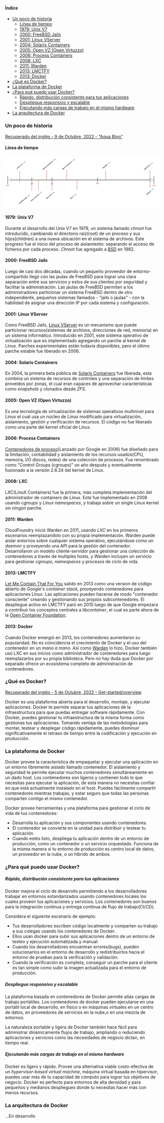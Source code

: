 #### Índice
- [Un poco de historia](#un-poco-de-historia)
  - [Línea de tiempo](#línea-de-tiempo)
  - [1979: Unix V7](#1979-unix-v7)
  - [2000: FreeBSD Jails](#2000-freebsd-jails)
  - [2001: Linux VServer](#2001-linux-vserver)
  - [2004: Solaris Containers](#2004-solaris-containers)
  - [2005: Open VZ (Open Virtuzzo)](#2005-open-vz-open-virtuzzo)
  - [2006: Process Containers](#2006-process-containers)
  - [2008: LXC](#2008-lxc)
  - [2011: Warden](#2011-warden)
  - [2013: LMCTFY](#2013-lmctfy)
  - [2013: Docker](#2013-docker)
- [¿Qué es Docker?](#qué-es-docker)
- [La plataforma de Docker](#la-plataforma-de-docker)
- [¿Para qué puedo usar Docker?](#para-qué-puedo-usar-docker)
    - [Rápido, distribución consistente para tus aplicaciones](#rápido-distribución-consistente-para-tus-aplicaciones)
    - [Despliegue responsivo y escalable](#despliegue-responsivo-y-escalable)
    - [Ejecutando más cargas de trabajo en el mismo hardware](#ejecutando-más-cargas-de-trabajo-en-el-mismo-hardware)
- [La arquitectura de Docker](#la-arquitectura-de-docker)

### Un poco de historia
[Recuperado del inglés - 9 de Octubre, 2022 - "Aqua Blog"](https://blog.aquasec.com/a-brief-history-of-containers-from-1970s-chroot-to-docker-2016)

#### Línea de tiempo
![linea de tiempo](./img/timeline.drawio.png)

#### 1979: Unix V7
Durante el desarrollo del Unix V7 en 1979, un sistema llamado *chroot* fue introducido, cambiando el directorio raíz(root) de un proceso y sus hijos(children) a una nueva ubicación en el sistema de archivos. Este progreso fue el inicio del proceso de aislamiento: separando el acceso de ficheros por cada proceso. *Chroot* fue agregado a [BSD](https://en.wikipedia.org/wiki/Berkeley_Software_Distribution) en 1982.

#### 2000: FreeBSD Jails
Luego de casi dos décadas, cuando un pequeño proveedor de entorno-compartido llegó con las jaulas de FreeBSD para lograr una clara separación entre sus servicios y estos de sus clientes por seguridad y facilitar la administración. Las jaulas de FreeBSD permiten a los administradores particionar un sistema FreeBSD dentro de otro independiente, pequeños sistemas llamados - "jails o jaulas" - con la habilidad de asignar una dirección IP por cada sistema y configuración.

#### 2001: Linux VServer
Como FreeBSD Jails, [Linux VServer](https://en.wikipedia.org/wiki/Linux-VServer) es un mecanismo que puede particionar recursos(sistemas de archivos, direcciones de red, memoria) en un sistema informático. Introducido en 2001, este sistema operativo de virtualización que es implementado agregando un parche al kernel de Linux. Parches experimentales están todavía disponibles, pero el último parche estable fue liberado en 2006.

#### 2004: Solaris Containers
En 2004, la primera beta pública de [Solaris Containers](https://en.wikipedia.org/wiki/Solaris_Containers) fue liberada, esta combina un sistema de recursos de controles y una separación de límites proveídos por zonas, el cual eran capaces de aprovechar características como *snapshots* y clonados desde *ZFS*.

#### 2005: Open VZ (Open Virtuzzo)
Es una tecnología de virtualización de sistemas operativos multinivel para Linux el cual usa un núcleo de Linux modificado para virtualización, aislamiento, gestión y verificación de recursos. El código no fue liberado como una parte del kernel oficial de Linux.

#### 2006: Process Containers
[Contenedores de proceso](https://en.wikipedia.org/wiki/Cgroups)(Lanzado por Google en 2006) fue diseñado para la limitación, contabilidad y aislamiento de los recursos usados(CPU, memoria, I/O discos, redes) de una colección de procesos. Fue renombrado como "Control Groups (cgroups)" un año después y eventualmente fusionado a la versión 2.6.24 del kernel de Linux.

#### 2008: LXC
LXC(LinuX Containers) fue la primera, más completa implementación del administrador de containers de Linux. Este fue implementado en 2008 usando *cgroups* y *Linux namespaces*, y trabaja sobre un single Linux kernel sin ningún parche.

#### 2011: Warden
CloudFoundry inició Warden en 2011, usando *LXC* en los primeros escenarios reemplazandolo con su propia implementación. Warden puede aislar entornos sobre cualquier sistema operativo, ejecutándose como un *daemon* y proveyendo una API para la gestión del contenedor. Desarrollaron un modelo cliente-servidor para gestionar una colección de contenedores a través de multiples hosts, y Warden incluyen un servicio para gestionar *cgroups*, *namespaces* y procesos de ciclo de vida.

#### 2013: LMCTFY
[Let Me Contain That For You](https://github.com/google/lmctfy) salido en 2013 como una version de código abierto de *Google's container stack*, proveyendo contenedores para aplicaciones Linux. Las aplicaciones pueden hacerse de modo "contenedor consciente" creando y gestionando sus propios subcontenedores. El despliegue activo en LMCTFY paró en 2015 luego de que Google empezara a contribuir los conceptos centrales a *libcontainer*, el cual es parte ahora de la [Open Container Foundation](https://github.com/opencontainers/runc/tree/main/libcontainer).

#### 2013: Docker
Cuando Docker emergió en 2013, los contenedores aumentaron su popularidad. No es coincidencia el crecimiento de Docker y el uso del contenedor en un *mano a mano*.
Así como [Warden](#2011-warden) lo hizo, Docker también usó LXC en sus inicios como administrador de contenedores para luego reemplazarlos por su propia biblioteca. Pero no hay duda que Docker por separado ofrece un ecosistema completo de administración de contenedores.

### ¿Qué es Docker?

[Recuperado del inglés - 5 de Octubre, 2022 - Get-started/overview](https://docs.docker.com/get-started/overview/)

Docker es una plataforma abierta para el desarrollo, montaje, y ejecutar aplicaciones. Docker te permite separar tus aplicaciones de la infraestructura para que puedas entregar software rápidamente. Con Docker, puedes gestionar tu infraestructura de la misma forma como gestionas tus aplicaciones. Tomando ventaja de las metodologías para montar, testear y desplegar código rápidamente, puedes disminuir significativamente el retraso de tiempo entre la codificación y ejecución en producción.

### La plataforma de Docker
Docker provee la característica de empaquetar y ejecutar una aplicación en un entorno libremente aislado llamado contenedor. El aislamiento y seguridad te permite ejecutar muchos contenedores simultáneamente en un dado host. Los contenedores son ligeros y contienen todo lo que necesitas para ejecutar la aplicación, de esta manera no necesitas confiar en que está actualmente instalado en el host. Puedes fácilmente compartir contenedores mientras trabajas, y estar seguro que todas las personas comparten contigo el mismo contenedor.

Docker provee herramientas y una plataforma para gestionar el ciclo de vida de tus contenedores:

- Desarrolla tu aplicación y sus componentes usando contenedores.
- El contenedor se convierte en la unidad para distribuir y testear tu aplicación.
- Cuando estés listo, despliega tu aplicación dentro de un entorno de producción, como un contenedor o un servicio orquestado. Funciona de la misma manera si tu entorno de producción es centro local de datos, un proveedor en la nube, o un híbrido de ambos.

### ¿Para qué puedo usar Docker?
##### Rápido, distribución consistente para tus aplicaciones
Docker mejora el ciclo de desarrollo permitiendo a los desarrolladores trabajar en entornos estandarizados usando contenedores locales los cuales proveen tus aplicaciones y servicios. Los contenedores son buenos para la integración continua y entrega continua de flujo de trabajo(CI/CD).

Considera el siguiente escenario de ejemplo:
- Tus desarrolladores escriben código localmente y comparten su trabajo a sus colegas usando los contenedores de Docker.
- Ellos usan docker para subir sus aplicaciones dentro de un entorno de testeo y ejecución automatizada y manual.
- Cuando los desarrolladores encuentran errores(bugs), pueden solucionarlos en el entorno de desarrollo y redistribuirlos hacia el entorno de pruebas para la verificación y validación.
- Cuando la verificación es completa, conseguir un parche para el cliente es tan simple como subir la imagen actualizada para el entorno de producción.

##### Despliegue responsivo y escalable
La plataforma basada en contenedores de Docker permite altas cargas de trabajo portátiles. Los contenedores de docker pueden ejecutarse en una portátil local de desarrollo, en físico o en máquinas virtuales en un centro de datos, en proveedores de servicios en la nube,o en una mezcla de entornos.

La naturaleza portable y ligera de Docker también hace fácil para administrar dinámicamente flujos de trabajo, ampliando o reduciendo aplicaciones y servicios como las necesidades de negocio dictan, en tiempo real.

##### Ejecutando más cargas de trabajo en el mismo hardware
Docker es ligero y rápido. Provee una alternativa viable costo-efectiva de un *hypervisor-based virtual machine*, máquina virtual basada en hipervisor, puedes usar más de tu capacidad de cómputo para lograr tus objetivos de negocio. Docker es perfecto para entornos de alta densidad y para pequeños y medianos despliegues donde tu necesitas hacer más con menos recursos.

### La arquitectura de Docker
...En desarrollo